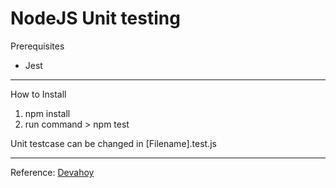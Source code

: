 # NodeJS Unit testing

Prerequisites
- Jest

---
How to Install
1. npm install
2. run command > npm test

Unit testcase can be changed in [Filename].test.js

---
Reference: [Devahoy](https://www.devahoy.com/blog/2019/08/getting-started-with-testing-and-jest)